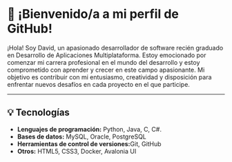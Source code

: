 <h1>👋 ¡Bienvenido/a a mi perfil de GitHub! </h1>
<p>
¡Hola! Soy David, un apasionado desarrollador de software recién graduado en Desarrollo de Aplicaciones Multiplataforma. Estoy emocionado por comenzar mi carrera profesional en el mundo del desarrollo y estoy comprometido con aprender y crecer en este campo apasionante. Mi objetivo es contribuir con mi entusiasmo, creatividad y disposición para enfrentar nuevos desafíos en cada proyecto en el que participe.
</p>

<hr/>

<h2>💡 Tecnologías</h2>
<ul>
  <li><strong>Lenguajes de programación:</strong> Python, Java, C, C#.</li>
  <li><strong>Bases de datos:</strong> MySQL, Oracle, PostgreSQL</li>
  <li><strong>Herramientas de control de versiones:</strong>Git, GitHub</li>
  <li><strong>Otros:</strong> HTML5, CSS3, Docker, Avalonia UI</li>
</ul>

<!--
**davidmendez9/davidmendez9** is a ✨ _special_ ✨ repository because its `README.md` (this file) appears on your GitHub profile.

Here are some ideas to get you started:

- 🔭 I’m currently working on ...
- 🌱 I’m currently learning ...
- 👯 I’m looking to collaborate on ...
- 🤔 I’m looking for help with ...
- 💬 Ask me about ...
- 📫 How to reach me: ...
- 😄 Pronouns: ...
- ⚡ Fun fact: ...
-->

